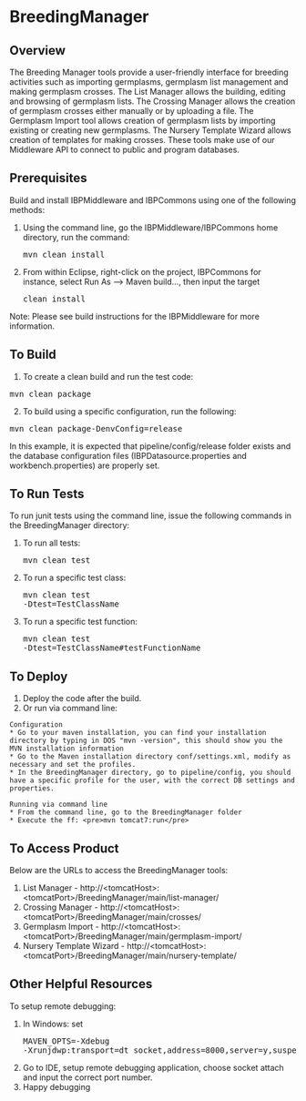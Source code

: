 BreedingManager
============

Overview
----------
The Breeding Manager tools provide a user-friendly interface for breeding activities such as importing germplasms, 
germplasm list management and making germplasm crosses. The List Manager allows the building, editing and browsing of germplasm lists.
The Crossing Manager allows the creation of germplasm crosses either manually or by uploading a file. 
The Germplasm Import tool allows creation of germplasm lists by importing existing or creating new germplasms.
The Nursery Template Wizard allows creation of templates for making crosses.
These tools make use of our Middleware API to connect to public and program databases.

Prerequisites
---------------
Build and install IBPMiddleware and IBPCommons using one of the following methods:
  1.  Using the command line, go the IBPMiddleware/IBPCommons home directory, run the command: <pre>mvn clean install</pre>
  2.  From within Eclipse, right-click on the project, IBPCommons for instance, select Run As --> Maven build..., then input the target <pre>clean install</pre>

Note: Please see build instructions for the IBPMiddleware for more information.

To Build
----------
 1.  To create a clean build and run the test code: 
   <pre>mvn clean package</pre>
 2. To build using a specific configuration, run the following:
  <pre>mvn clean package-DenvConfig=release</pre>
  In this example, it is expected that pipeline/config/release folder exists and the database configuration files (IBPDatasource.properties and workbench.properties) are properly set.


To Run Tests
--------------
To run junit tests using the command line, issue the following commands in the BreedingManager directory:
  1.  To run all tests: <pre>mvn clean test</pre>
  2.  To run a specific test class: <pre>mvn clean test -Dtest=TestClassName</pre>
  3.  To run a specific test function: <pre>mvn clean test -Dtest=TestClassName#testFunctionName</pre>
 
To Deploy
-----------
  1.  Deploy the code after the build.
  2.  Or run via command line:
  
    Configuration
  	* Go to your maven installation, you can find your installation directory by typing in DOS "mvn -version", this should show you the MVN installation information
  	* Go to the Maven installation directory conf/settings.xml, modify as necessary and set the profiles.
  	* In the BreedingManager directory, go to pipeline/config, you should have a specific profile for the user, with the correct DB settings and properties.
  	
  	Running via command line
  	* From the command line, go to the BreedingManager folder
  	* Execute the ff: <pre>mvn tomcat7:run</pre>

To Access Product
-------------------
Below are the URLs to access the BreedingManager tools:
  1.  List Manager - http://&lt;tomcatHost&gt;:&lt;tomcatPort&gt;/BreedingManager/main/list-manager/
  2.  Crossing Manager - http://&lt;tomcatHost&gt;:&lt;tomcatPort&gt;/BreedingManager/main/crosses/
  3.  Germplasm Import - http://&lt;tomcatHost&gt;:&lt;tomcatPort&gt;/BreedingManager/main/germplasm-import/
  4.  Nursery Template Wizard - http://&lt;tomcatHost&gt;:&lt;tomcatPort&gt;/BreedingManager/main/nursery-template/
  
Other Helpful Resources
-------------------------
To setup remote debugging:
  1.  In Windows: set <pre>MAVEN_OPTS=-Xdebug -Xrunjdwp:transport=dt_socket,address=8000,server=y,suspend=n</pre>
  2.  Go to IDE, setup remote debugging application, choose socket attach and input the correct port number.
  3.  Happy debugging